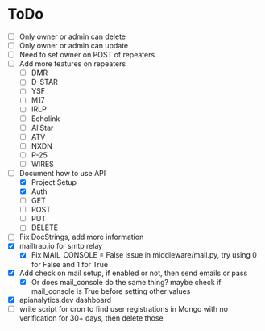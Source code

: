 # ToDo

- [ ] Only owner or admin can delete
- [ ] Only owner or admin can update
- [ ] Need to set owner on POST of repeaters
- [ ] Add more features on repeaters
  - [ ] DMR
  - [ ] D-STAR
  - [ ] YSF
  - [ ] M17
  - [ ] IRLP
  - [ ] Echolink
  - [ ] AllStar
  - [ ] ATV
  - [ ] NXDN
  - [ ] P-25
  - [ ] WIRES
- [ ] Document how to use API
  - [x] Project Setup
  - [x] Auth
  - [ ] GET
  - [ ] POST
  - [ ] PUT
  - [ ] DELETE
- [ ] Fix DocStrings, add more information
- [x] mailtrap.io for smtp relay
  - [x] Fix MAIL_CONSOLE = False issue in middleware/mail.py, try using 0 for False and 1 for True
- [x] Add check on mail setup, if enabled or not, then send emails or pass
  - [x] Or does mail_console do the same thing? maybe check if mail_console is True before setting other values
- [x] apianalytics.dev dashboard
- [ ] write script for cron to find user registrations in Mongo with no verification for 30+ days, then delete those

